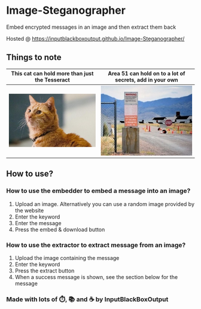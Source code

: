 # Image-Steganographer
Embed encrypted messages in an image and then extract them back

Hosted @ https://inputblackboxoutput.github.io/Image-Steganographer/

## Things to note
| This cat can hold more than just the Tesseract  | Area 51 can hold on to a lot of secrets, add in your own |
|:---:|:---:|
| ![Captain Marvel's cat](img/goose.jpg)  | ![Area 51](img/area51.jpg)  |

## How to use?

### How to use the embedder to embed a message into an image?
1. Upload an image. Alternatively you can use a random image provided by the website
1. Enter the keyword
1. Enter the message
1. Press the embed & download button

### How to use the extractor to extract message from an image?
1. Upload the image containing the message
1. Enter the keyword
1. Press the extract button
1. When a success message is shown, see the section below for the message


### Made with lots of ⏱️, 📚 and ☕ by InputBlackBoxOutput
